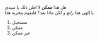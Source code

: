 هل هذا **ممكن** ﻻ اظن ذلك يا سيدي <br>
يا إلهي هذا _رائع_ و لكن ماذا بعد؟
فلنقوم بتجربة هذا
1. مستحيل
1. ممكن 
1. غير ممكن
